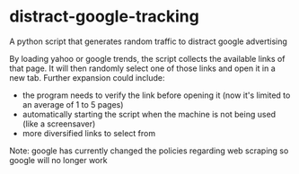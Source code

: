 # distract-google-tracking
A python script that generates random traffic to distract google advertising

By loading yahoo or google trends, the script collects the available links of that page. It will then randomly select one of those links and open it in a new tab. Further expansion could include:
- the program needs to verify the link before opening it (now it's limited to an average of 1 to 5 pages)
- automatically starting the script when the machine is not being used (like a screensaver)
- more diversified links to select from 

Note: google has currently changed the policies regarding web scraping so google will no longer work

